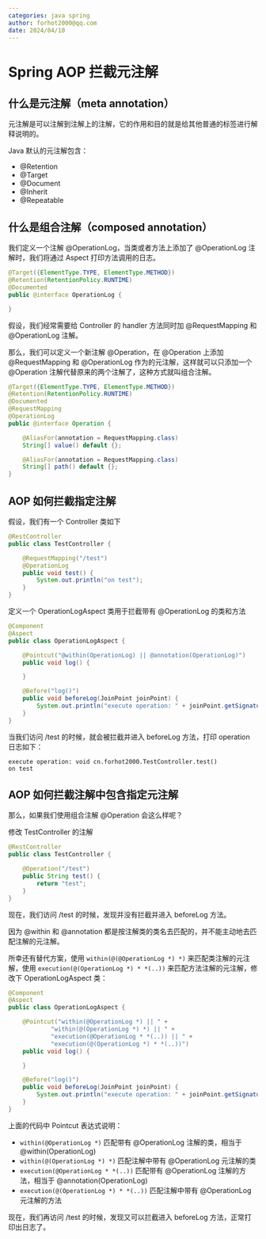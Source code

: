 ```yaml
---
categories: java spring
author: forhot2000@qq.com
date: 2024/04/10
---
```


# Spring AOP 拦截元注解

## 什么是元注解（meta annotation）

元注解是可以注解到注解上的注解，它的作用和目的就是给其他普通的标签进行解释说明的。

Java 默认的元注解包含：

- @Retention
- @Target
- @Document
- @Inherit
- @Repeatable

## 什么是组合注解（composed annotation）

我们定义一个注解 @OperationLog，当类或者方法上添加了 @OperationLog 注解时，我们将通过 Aspect 打印方法调用的日志。

```java
@Target({ElementType.TYPE, ElementType.METHOD})
@Retention(RetentionPolicy.RUNTIME)
@Documented
public @interface OperationLog {

}
```

假设，我们经常需要给 Controller 的 handler 方法同时加 @RequestMapping 和 @OperationLog 注解。

那么，我们可以定义一个新注解 @Operation，在 @Operation 上添加 @RequestMapping 和 @OperationLog 作为的元注解，这样就可以只添加一个 @Operation 注解代替原来的两个注解了，这种方式就叫组合注解。

```java
@Target({ElementType.TYPE, ElementType.METHOD})
@Retention(RetentionPolicy.RUNTIME)
@Documented
@RequestMapping
@OperationLog
public @interface Operation {

    @AliasFor(annotation = RequestMapping.class)
    String[] value() default {};

    @AliasFor(annotation = RequestMapping.class)
    String[] path() default {};
}
```

## AOP 如何拦截指定注解

假设，我们有一个 Controller 类如下

```java
@RestController
public class TestController {

    @RequestMapping("/test")
    @OperationLog
    public void test() {
        System.out.println("on test");
    }
}
```

定义一个 OperationLogAspect 类用于拦截带有 @OperationLog 的类和方法

```java
@Component
@Aspect
public class OperationLogAspect {

    @Pointcut("@within(OperationLog) || @annotation(OperationLog)")
    public void log() {

    }

    @Before("log()")
    public void beforeLog(JoinPoint joinPoint) {
        System.out.println("execute operation: " + joinPoint.getSignature());
    }
}
```

当我们访问 /test 的时候，就会被拦截并进入 beforeLog 方法，打印 operation 日志如下：

```log
execute operation: void cn.forhot2000.TestController.test()
on test
```

## AOP 如何拦截注解中包含指定元注解

那么，如果我们使用组合注解 @Operation 会这么样呢？

修改 TestController 的注解

```java
@RestController
public class TestController {

    @Operation("/test")
    public String test() {
        return "test";
    }
}
```

现在，我们访问 /test 的时候，发现并没有拦截并进入 beforeLog 方法。

因为 @within 和 @annotation 都是按注解类的类名去匹配的，并不能主动地去匹配注解的元注解。

所幸还有替代方案，使用 `within(@(@OperationLog *) *)` 来匹配类注解的元注解，使用 `execution(@(OperationLog *) * *(..))` 来匹配方法注解的元注解，修改下 OperationLogAspect 类：

```java
@Component
@Aspect
public class OperationLogAspect {

    @Pointcut("within(@OperationLog *) || " +
            "within(@(OperationLog *) *) || " +
            "execution(@OperationLog * *(..)) || " +
            "execution(@(OperationLog *) * *(..))")
    public void log() {

    }

    @Before("log()")
    public void beforeLog(JoinPoint joinPoint) {
        System.out.println("execute operation: " + joinPoint.getSignature());
    }
}
```

上面的代码中 Pointcut 表达式说明：

- `within(@OperationLog *)` 匹配带有 @OperationLog 注解的类，相当于 @within(OperationLog)
- `within(@(OperationLog *) *)` 匹配注解中带有 @OperationLog 元注解的类
- `execution(@OperationLog * *(..))` 匹配带有 @OperationLog 注解的方法，相当于 @annotation(OperationLog)
- `execution(@(OperationLog *) * *(..))` 匹配注解中带有 @OperationLog 元注解的方法

现在，我们再访问 /test 的时候，发现又可以拦截进入 beforeLog 方法，正常打印出日志了。
